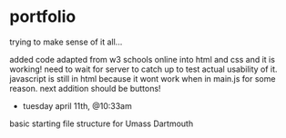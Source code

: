 # portfolio
trying to make sense of it all...

added code adapted from w3 schools online into html and css and it is working! need to wait for server to catch up to test actual usability of it. javascript is still in html because it wont work when in main.js for some reason. next addition should be buttons!
- tuesday april 11th, @10:33am


basic starting file structure for Umass Dartmouth